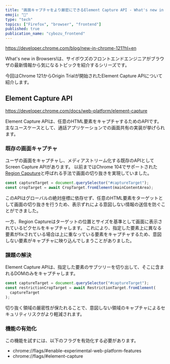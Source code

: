 ```yaml
---
title: "画面キャプチャをより厳密にできるElement Capture API - What's new in Browsers!"
emoji: "🍫"
type: "tech"
topics: ["Firefox", "browser", "frontend"]
published: true
publication_name: "cybozu_frontend"
---
```


https://developer.chrome.com/blog/new-in-chrome-121?hl=en

What's new in Browsers!は、サイボウズのフロントエンドエンジニアがブラウザの最新情報から気になるトピックを紹介するシリーズです。

今回はChrome 121からOrigin Trialが開始されたElement Capture APIについて紹介します。

## Element Capture API

https://developer.chrome.com/docs/web-platform/element-capture

Element Capture APIは、任意のHTML要素をキャプチャするためのAPIです。
主なユースケースとして、通話アプリケーションでの画面共有の実装が挙げられます。

### 既存の画面キャプチャ

ユーザの画面をキャプチャし、メディアストリーム化する既存のAPIとしてScreen Capture APIがあります。
以前まではChrome 104でサポートされた[Region Caputure](https://developer.chrome.com/docs/web-platform/region-capture?hl=ja)と呼ばれる手法で画面の切り抜きを実現していました。

```javascript
const captureTarget = document.querySelector("#captureTarget");
const cropTarget = await CropTarget.fromElement(mainContentArea);
```

このAPIはグローバルの絶対座標に依存せず、任意のHTML要素をターゲットとして画面の切り抜きを行うため、表示ずれによる意図しない情報の送信を防ぐことができました。

一方、Region Captureはターゲットの位置とサイズを基準として画面に表示されているピクセルをキャプチャします。
これにより、指定した要素上に異なる要素がfixされている場合は上に重なっている要素をキャプチャするため、意図しない要素がキャプチャに映り込んでしまうことがありました。

### 課題の解決

Element Capture APIは、指定した要素のサブツリーを切り出して、そこに含まれるDOMのみをキャプチャします。

```javascript
const captureTarget = document.querySelector("#captureTarget");
const restrictionCropTarget = await RestrictionTarget.fromElement(
  captureTarget
);
```

切り抜く領域の厳密性が保たれることで、意図しない領域のキャプチャによるセキュリティリスクがより軽減されます。

### 機能の有効化

この機能を試すには、以下のフラグを有効化する必要があります。

- chrome://flags/#enable-experimental-web-platform-features
- chrome://flags/#element-capture
